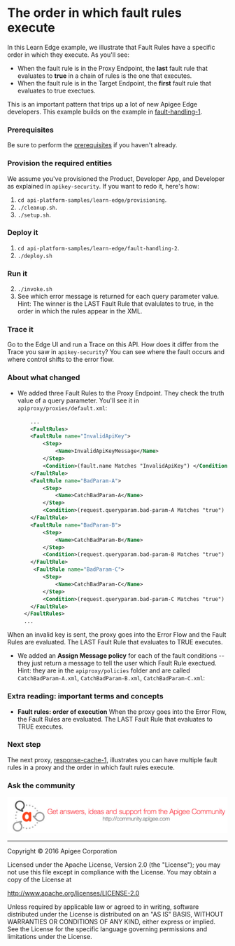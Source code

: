 # The order in which fault rules execute

In this Learn Edge example, we illustrate that Fault Rules have a specific order in which they execute. As you'll see:

* When the fault rule is in the Proxy Endpoint, the **last** fault rule that evaluates to **true** in a chain of rules is the one that executes. 
* When the fault rule is in the Target Endpoint, the **first** fault rule that evaluates to true exectues. 

This is an important pattern that trips up a lot of new Apigee Edge developers. This example builds on the example in [fault-handling-1](../fault-handling-1/README.md).

### Prerequisites

Be sure to perform the [prerequisites](https://github.com/apigee/api-platform-samples/tree/master/learn-edge#prerequisites) if you haven't already.

### Provision the required entities

We assume you've provisioned the Product, Developer App, and Developer as explained in `apikey-security`. If you want to redo it, here's how:

1. `cd api-platform-samples/learn-edge/provisioning`.
2. `./cleanup.sh`.
3. `./setup.sh`.

### Deploy it

1. `cd api-platform-samples/learn-edge/fault-handling-2`.
2. `./deploy.sh`

### Run it

2. `./invoke.sh`
4. See which error message is returned for each query parameter value. Hint: The winner is the LAST Fault Rule that evalulates to true, in the order in which the rules appear in the XML.

### Trace it

Go to the Edge UI and run a Trace on this API. How does it differ from the Trace you saw in `apikey-security`? You can see where the fault occurs and where control shifts to the error flow. 

### About what changed

* We added three Fault Rules to the Proxy Endpoint. They check the truth value of a query parameter. You'll see it in `apiproxy/proxies/default.xml`:

    ```xml
        ...
        <FaultRules>
        <FaultRule name="InvalidApiKey">
            <Step>
                <Name>InvalidApiKeyMessage</Name>
            </Step>
            <Condition>(fault.name Matches "InvalidApiKey") </Condition>
        </FaultRule>
        <FaultRule name="BadParam-A">
            <Step>
                <Name>CatchBadParam-A</Name>
            </Step>
            <Condition>(request.queryparam.bad-param-A Matches "true") </Condition>
        </FaultRule>
        <FaultRule name="BadParam-B">
            <Step>
                <Name>CatchBadParam-B</Name>
            </Step>
            <Condition>(request.queryparam.bad-param-B Matches "true") </Condition>
        </FaultRule>
         <FaultRule name="BadParam-C">
            <Step>
                <Name>CatchBadParam-C</Name>
            </Step>
            <Condition>(request.queryparam.bad-param-C Matches "true") </Condition>
        </FaultRule>
      </FaultRules>
      ...
    ```

When an invalid key is sent, the proxy goes into the Error Flow and the Fault Rules are evaluated. The LAST Fault Rule that evaluates to TRUE executes. 

* We added an **Assign Message policy** for each of the fault conditions -- they just return a message to tell the user which Fault Rule exectued. Hint: they are in the `apiproxy/policies` folder and are called `CatchBadParam-A.xml`, `CatchBadParam-B.xml`, `CatchBadParam-C.xml`:
 

### Extra reading: important terms and concepts

* **Fault rules: order of execution** When the proxy goes into the Error Flow, the Fault Rules are evaluated. The LAST Fault Rule that evaluates to TRUE executes. 


### Next step

The next proxy, [response-cache-1](../response-cache-1/README.md), illustrates you can have multiple fault rules in a proxy and the order in which fault rules execute.
   
### Ask the community

[![alt text](../../images/apigee-community.png "Apigee Community is a great place to ask questions and find answers about developing API proxies. ")](https://community.apigee.com?via=github)

---

Copyright © 2016 Apigee Corporation

Licensed under the Apache License, Version 2.0 (the "License"); you may not use
this file except in compliance with the License. You may obtain a copy
of the License at

http://www.apache.org/licenses/LICENSE-2.0

Unless required by applicable law or agreed to in writing, software
distributed under the License is distributed on an "AS IS" BASIS,
WITHOUT WARRANTIES OR CONDITIONS OF ANY KIND, either express or implied.
See the License for the specific language governing permissions and
limitations under the License.
